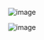 

![image](https://github.com/user-attachments/assets/5a1ca993-777b-48c0-8fe0-e3e33577aed4)


![image](https://github.com/user-attachments/assets/c1ec1fd3-66f8-4ec2-959e-5b4f5e382468)



